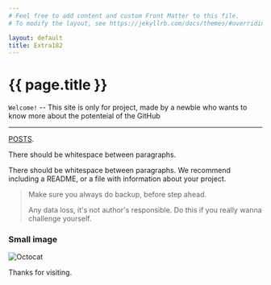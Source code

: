 ```yaml
---
# Feel free to add content and custom Front Matter to this file.
# To modify the layout, see https://jekyllrb.com/docs/themes/#overriding-theme-defaults

layout: default
title: Extra182
---
```


[comment]: # (This is the most platform independent comment)

# {{ page.title }}

`Welcome!` -- This site is only for project, made by a newbie who wants to know more about the potenteial of the GitHub


---

[POSTS](./Logs.md).

There should be whitespace between paragraphs.

There should be whitespace between paragraphs. We recommend including a README, or a file with information about your project.

> Make sure you always do backup, before step ahead.
>
> Any data loss, it's not author's responsible. Do this if you really wanna challenge yourself.

### Small image

![Octocat](https://assets-cdn.github.com/images/icons/emoji/octocat.png)

Thanks for visiting.
